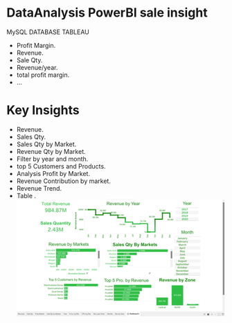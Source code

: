 # DataAnalysis PowerBI sale insight
MySQL DATABASE
TABLEAU
- Profit Margin.
- Revenue.
- Sale Qty.
- Revenue/year.
- total profit margin. 
- ...

# Key Insights
- Revenue.
- Sales Qty.
- Sales Qty by Market.
- Revenue Qty by Market.
- Filter by year and month.
- top 5 Customers and Products.
- Analysis Profit by Market.
- Revenue Contribution by market.
- Revenue Trend.
- Table .
![predict web page](Tableau/tableau.png) 
